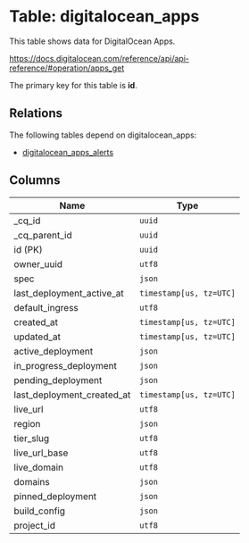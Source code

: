 # Table: digitalocean_apps

This table shows data for DigitalOcean Apps.

https://docs.digitalocean.com/reference/api/api-reference/#operation/apps_get

The primary key for this table is **id**.

## Relations

The following tables depend on digitalocean_apps:
  - [digitalocean_apps_alerts](digitalocean_apps_alerts)

## Columns

| Name          | Type          |
| ------------- | ------------- |
|_cq_id|`uuid`|
|_cq_parent_id|`uuid`|
|id (PK)|`uuid`|
|owner_uuid|`utf8`|
|spec|`json`|
|last_deployment_active_at|`timestamp[us, tz=UTC]`|
|default_ingress|`utf8`|
|created_at|`timestamp[us, tz=UTC]`|
|updated_at|`timestamp[us, tz=UTC]`|
|active_deployment|`json`|
|in_progress_deployment|`json`|
|pending_deployment|`json`|
|last_deployment_created_at|`timestamp[us, tz=UTC]`|
|live_url|`utf8`|
|region|`json`|
|tier_slug|`utf8`|
|live_url_base|`utf8`|
|live_domain|`utf8`|
|domains|`json`|
|pinned_deployment|`json`|
|build_config|`json`|
|project_id|`utf8`|